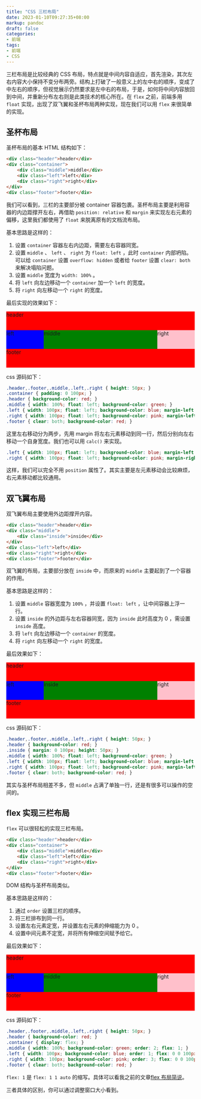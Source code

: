 ```yaml
---
title: "CSS 三栏布局"
date: 2023-01-10T09:27:35+08:00
markup: pandoc
draft: false
categories:
- 前端
tags:
- 前端
- CSS
---
```


三栏布局是比较经典的 CSS 布局，特点就是中间内容自适应，首先渲染，其次左右内容大小保持不变分布两旁。结构上打破了一般意义上的左中右的顺序，变成了中左右的顺序，但视觉展示仍然要求是左中右的布局，于是，如何将中间内容放回到中间，并重新分布左右则是此类技术的核心所在。在 `flex` 之前，前端多用 `float` 实现，出现了双飞翼和圣杯布局两种实现，现在我们可以用 `flex` 来很简单的实现。

## 圣杯布局

圣杯布局的基本 HTML 结构如下：

```HTML
<div class="header">header</div>
<div class="container">
    <div class="middle">middle</div>
    <div class="left">left</div>
    <div class="right">right</div>
</div>
<div class="footer">footer</div>
```

我们可以看到，三栏的主要部分被 container 容器包裹。圣杯布局主要是利用容器的内边距撑开左右，再借助 `position: relative` 和 `margin` 来实现左右元素的偏移，这里我们都使用了 `float` 来脱离原有的文档流布局。

基本思路是这样的：

1. 设置 `container` 容器左右内边距，需要左右容器同宽。
2. 设置 `middle` 、 `left` 、 `right` 为 `float: left` ，此时 `container` 内部坍陷。可以给 `container` 设置 `overflow: hidden` 或者给 `footer` 设置 `clear: both` 来解决塌陷问题。
3. 设置 `middle` 宽度为 `width: 100%` 。
4. 将 `left` 向左边移动一个 `container` 加一个 `left` 的宽度。
5. 将 `right` 向左移动一个 `right` 的宽度。

最后实现的效果如下：

<div>
<div class="header-1">header</div>
<div class="container-1">
<div class="middle-1">middle</div>
<div class="left-1">left</div>
<div class="right-1">right</div>
</div>
<div class="footer-1">footer</div>
</div>

<style type="text/css">
.header-1,.footer-1,.middle-1,.left-1,.right-1 { height: 50px; }
.container-1 { padding: 0 100px; }
.header-1 { background-color: red; }
.middle-1 { width: 100%; float: left; background-color: green; }
.left-1 { width: 100px; float: left; background-color: blue; margin-left: calc(-100% - 100px); }
.right-1 { width: 100px; float: left; background-color: pink; margin-right: -100px; }
.footer-1 { clear: both; background-color: red; }
</style>

css 源码如下：

```css
.header,.footer,.middle,.left,.right { height: 50px; }
.container { padding: 0 100px; }
.header { background-color: red; }
.middle { width: 100%; float: left; background-color: green; }
.left { width: 100px; float: left; background-color: blue; margin-left: -100%; position: relative; left: -100px; }
.right { width: 100px; float: left; background-color: pink; margin-left: -100px; position: relative; left: 100px;  }
.footer { clear: both; background-color: red; }
```

这里左右移动分为两步，先用 margin 将左右元素移动到同一行，然后分别向左右移动一个自身宽度。我们也可以用 `calc()` 来实现。

```css
.left { width: 100px; float: left; background-color: blue; margin-left: calc(-100% - 100px); }
.right { width: 100px; float: left; background-color: pink; margin-right: -100px;  }
```

这样，我们可以完全不用 `position` 属性了。其实主要是左元素移动会比较麻烦，右元素移动都比较通用。

## 双飞翼布局

双飞翼布局主要使用外边距撑开内容。

```HTML
<div class="header">header</div>
<div class="middle">
    <div class="inside">inside</div>
</div>
<div class="left">left</div>
<div class="right">right</div>
<div class="footer">footer</div>
```

双飞翼的布局，主要部分放在 `inside` 中，而原来的 `middle` 主要起到了一个容器的作用。

基本思路是这样的：

1. 设置 `middle` 容器宽度为 `100%` ，并设置 `float: left` ，让中间容器上浮一行。
2. 设置 `inside` 的外边距与左右容器同宽，因为 `inside` 此时高度为 0 ，需设置 `inside` 高度。
3. 将 `left` 向左边移动一个 `container` 的宽度。
4. 将 `right` 向左移动一个 `right` 的宽度。

最后效果如下：

<div>
<div class="header-2">header</div>
<div class="middle-2">
<div class="inside">inside</div>
</div>
<div class="left-2">left</div>
<div class="right-2">right</div>
<div class="footer-2">footer</div>
</div>

<style type="text/css">
.header-2,.footer-2,.middle-2,.left-2,.right-2 { height: 50px; }
.header-2 { background-color: red; }
.inside { margin: 0 100px; height: 50px; }
.middle-2 { width: 100%; float: left; background-color: green; }
.left-2 { width: 100px; float: left; background-color: blue; margin-left: -100%; }
.right-2 { width: 100px; float: left; background-color: pink; margin-left: -100px; }
.footer-2 { clear: both; background-color: red; }
</style>

css 源码如下：

```css
.header,.footer,.middle,.left,.right { height: 50px; }
.header { background-color: red; }
.inside { margin: 0 100px; height: 50px; }
.middle { width: 100%; float: left; background-color: green; }
.left { width: 100px; float: left; background-color: blue; margin-left: -100%; }
.right { width: 100px; float: left; background-color: pink; margin-left: -100px; }
.footer { clear: both; background-color: red; }
```

其实与圣杯布局相差不多，但 `middle` 占满了单独一行，还是有很多可以操作的空间的。

## flex 实现三栏布局

`flex` 可以很轻松的实现三栏布局。

```html
<div class="header">header</div>
<div class="container">
    <div class="middle">middle</div>
    <div class="left">left</div>
    <div class="right">right</div>
</div>
<div class="footer">footer</div>
```

DOM 结构与圣杯布局类似。

基本思路是这样的：

1. 通过 `order` 设置三栏的顺序。
2. 将三栏排布到同一行。
3. 设置左右元素定宽，并设置左右元素的伸缩能力为 0 。
4. 设置中间元素不定宽，并将所有伸缩空间赋予给它。

最后效果如下：

<div>
<div class="header-1">header</div>
<div class="container-3">
<div class="middle-3">middle</div>
<div class="left-3">left</div>
<div class="right-3">right</div>
</div>
<div class="footer-1">footer</div>
</div>

<style type="text/css">
.middle-3,.left-3,.right-3 { height: 50px; }
.container-3 { display: flex; }
.middle-3 { width: 100%; background-color: green; order: 2; flex: 1; }
.left-3 { width: 100px; background-color: blue; order: 1; flex: 0 0 100px; }
.right-3 { width: 100px; background-color: pink; order: 3; flex: 0 0 100px; }
</style>

css 源码如下：

```css
.header,.footer,.middle,.left,.right { height: 50px; }
.header { background-color: red; }
.container { display: flex; }
.middle { width: 100%; background-color: green; order: 2; flex: 1; }
.left { width: 100px; background-color: blue; order: 1; flex: 0 0 100px; }
.right { width: 100px; background-color: pink; order: 3; flex: 0 0 100px; }
.footer { clear: both; background-color: red; }
```

`flex: 1` 是 `flex: 1 1 auto` 的缩写。具体可以看我之前的文章[flex 布局简说](../flex)。

三者具体的区别，你可以通过调整窗口大小看到。
